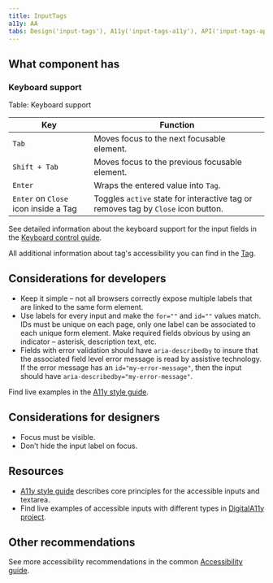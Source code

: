 ```yaml
---
title: InputTags
a11y: AA
tabs: Design('input-tags'), A11y('input-tags-a11y'), API('input-tags-api'), Example('input-tags-code'), Changelog('input-tags-changelog')
---
```


## What component has

### Keyboard support

Table: Keyboard support

| Key                                  | Function                                                                          |
| ------------------------------------ | --------------------------------------------------------------------------------- |
| `Tab`                                | Moves focus to the next focusable element.                                        |
| `Shift + Tab`                        | Moves focus to the previous focusable element.                                    |
| `Enter`                              | Wraps the entered value into `Tag`.                                               |
| `Enter` on `Close` icon inside a Tag | Toggles `active` state for interactive tag or removes tag by `Close` icon button. |

See detailed information about the keyboard support for the input fields in the [Keyboard control guide](/core-principles/a11y/a11y-keyboard#input_i_textarea).

All additional information about tag's accessibility you can find in the [Tag](/components/tag/tag-a11y).

## Considerations for developers

- Keep it simple – not all browsers correctly expose multiple labels that are linked to the same form element.
- Use labels for every input and make the `for=""` and `id=""` values match. IDs must be unique on each page, only one label can be associated to each unique form element. Make required fields obvious by using an indicator – asterisk, description text, etc.
- Fields with error validation should have `aria-describedby` to insure that the associated field level error message is read by assistive technology. If the error message has an `id="my-error-message"`, then the input should have `aria-describedby="my-error-message"`.

Find live examples in the [A11y style guide](https://a11y-style-guide.com/style-guide/section-forms.html#kssref-forms-text-fields).

## Considerations for designers

- Focus must be visible.
- Don’t hide the input label on focus.

## Resources

- [A11y style guide](https://a11y-style-guide.com/style-guide/section-forms.html#kssref-forms-text-fields) describes core principles for the accessible inputs and textarea.
- Find live examples of accessible inputs with different types in [DigitalA11y project](https://www.digitala11y.com/demos/accessibility-of-html-input-types-examples/).

## Other recommendations

See more accessibility recommendations in the common [Accessibility guide](/core-principles/a11y/a11y).

